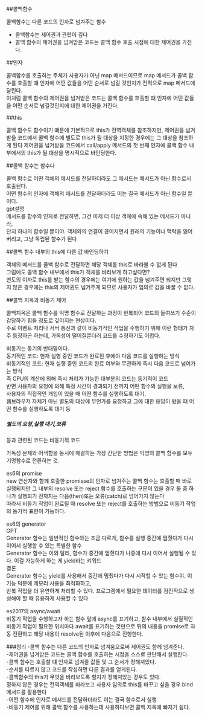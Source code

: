##콜백함수</br>

콜백함수는 다른 코드의 인자로 넘겨주는 함수</br>
 - 콜백함수는 제어권과 관련이 깊다
 - 콜백 함수의 제어권을 넘겨받은 코드는 콜백 함수 호출 시점에 대한 제어권을 가진다.

##인자</br>

콜백함수를 호출하는 주체가 사용자가 아닌 map 메서드이므로 map 메서드가 콜백 함수를 호출할 떄 인자에 어떤 값들을 어떤 순서로 넘길 것인지가 전적으로 map 메서드에 달린다.</br>
이처럼 콜백 함수의 제어권을 넘겨받은 코드는 콜백 함수를 호출할 떄 인자에 어떤 값들을 어떤 순서로 넘길것인지에 대한 제어권을 가진다.

##this

콜백 함수도 함수이기 떄문에 기본적으로 this가 전역객체를 참조하지만, 제어권을 넘겨받을 코드에서 콜백 함수에 별도로 this가 될 대상을 지정한 경우에는 그 대상을 참조하게 된다
제어권을 넘겨받을 코드에서 call/apply 메서드의 첫 번째 인자에 콜백 함수 내부에서의 this가 될 대상을 명시적으로 바인딩한다.

##콜백 함수는 함수다

콜백 함수로 어떤 객체의 메서드를 전달하더라도 그 메서드는 메서드가 아닌 함수로서 호출된다.</br>
어떤 함수의 인자에 객체의 메서드를 전달하더라도 이는 결국 메서드가 아닌 함수일 뿐이다.</br>
gpt설명</br>
메서드를 함수의 인자로 전달하면, 그건 이제 더 이상 객체에 속해 있는 메서드가 아니라,</br> 단지 하나의 함수일 뿐이야. 객체와의 연결이 끊어지면서 원래의 기능이나 맥락을 잃어버리고, 그냥 독립된 함수가 된다

##콜백 함수 내부의 this에 다른 값 바인딩하기

객체의 메서드를 콜백 함수로 전달하면 해당 객체를 this로 바라볼 수 없게 된다</br>
그럼에도 콜백 함수 내부에서 this가 객체를 바라보게 하고싶다면?</br>
변도의 이자로 this를 받는 함수의 경우에는 여기에 원하는 값을 넘겨주면 되지만 그렇지 않은 경우에는 this의 제어권도 넘겨주게 되므로 사용자가 임의로 값을 바꿀 수 없다.

##콜백 지옥과 비동기 제어

콜백지옥은 콜백 함수를 익명 함수로 전달하는 과정이 반복되어 코드의 들여쓰기 수준이 감당하기 힘들 정도로 깊어지는 현상이다.</br>
주로 이벤트 처리나 서버 통신과 같이 비동기적인 작업을 수행하기 위해 이런 형태가 자주 등장하곤 하는데, 가독성이 떨어질뿐더러 코드를 수정하기도 어렵다.</br>

비동기는 동기의 반대말이다.</br>
동기적인 코드: 현재 실행 중인 코드가 완료된 후에야 다음 코드를 실행하는 방식</br>
비동기적인 코드: 현재 실행 중인 코드의 완료 여부와 무관하게 즉시 다음 코드로 넘어가는 방식</br>
즉 CPU의 계산에 의해 즉시 처리가 가능한 대부분의 코드는 동기적이 코드</br>
반면 사용자의 요청에 의해 특정 시간이 경과되기 전까지 어떤 함수의 실행을 보류,</br>사용자의 직접적인 개입이 있을 때 어떤 함수를 실행하도록 대기,</br>웹브라우저 자체가 아닌 별도의 대상에 무언가를 요청하고 그에 대한 응답이 왔을 떄 어떤 함수를 실행하도록 대기 등 <h5>별도의 요청,실행 대기,보류</h5>등과 관련된 코드는 비동기적 코드

가독성 문제와 어색함을 동시에 해결하는 가장 간단한 방법은 익명의 콜백 함수를 모두 기명함수로 전환하는 것.</br>

es6의 promise</br>
new 연산자와 함께 호출한 promisse의 인자로 넘겨주는 콜백 함수는 호출할 때 바로 실행되지만 그 내부의 resolve 또는 reject 함수를 호출하는 구문이 있을 경우 둘 중 하나가 실행되기 전까지는 다음(then)또는 오류(catch)로 넘어가지 않는다</br>
따라서 비동기 작업이 완료될 때 resolve 또는 reject를 호출하는 방법으로 비동기 작업의 동기적 표현이 가능하다.</br>

es6의 generator</br>
GPT</br>
Generator 함수는 일반적인 함수와는 조금 다르게, 함수를 실행 중간에 멈췄다가 다시 이어서 실행할 수 있는 특별한 함수</br>
Generator 함수는 이와 달리, 함수가 중간에 멈췄다가 나중에 다시 이어서 실행될 수 있다. 이걸 가능하게 하는 게 yield라는 키워드</br>
결론</br>
Generator 함수는 yield를 사용해서 중간에 멈췄다가 다시 시작할 수 있는 함수야. 이 기능 덕분에 메모리 사용을 최적화하고, </br>
반복 작업을 더 유연하게 처리할 수 있다. 프로그램에서 필요한 데이터를 점진적으로 생성해야 할 때 유용하게 사용할 수 있다</br>

es2017의 async/await </br>
비동기 작업을 수행하고자 하는 함수 앞에 async를 표기하고, 함수 내부에서 실질적인 비동기 작업이 필요한 위치마다 await를 표기하는 것만으로 뒤의 내용을 promise로 자동 전환하고 해당 내용이 resolve된 이후에 다음으로 진행한다.

###정리
-콜백 함수는 다른 코드의 인자로 넘겨움으로써 제어권도 함께 넘겨준다.</br>
-제어권을 넘겨받은 코드는 콜백 함수를 호출하는 시점을 스스로 판단해서 실행한다.</br>
-콜백 함수는 호출할 떄 인자로 넘겨줄 값들 및 그 순서가 정해져있다.</br>
-순서를 따르지 않고 코드를 작성하면 다른 결과를 얻게된다.</br>
-콜백함수의 this가 무엇을 바라보도록 할지가 정해져있는 경우도 있다. </br>
 정하지 않은 경우는 전역객체를 바라보고 사용자 임의로 this를 바꾸고 싶을 경우 bind 메서드를 활용한다</br> 
-어떤 함수에 인자로 메서드를 전달하더라도 이는 결국 함수로서 실행</br>
-비동기 제어를 위해 콜백 함수를 사용하는데 사용하다보면 콜백 지옥에 빠지기 쉼다.</br>


